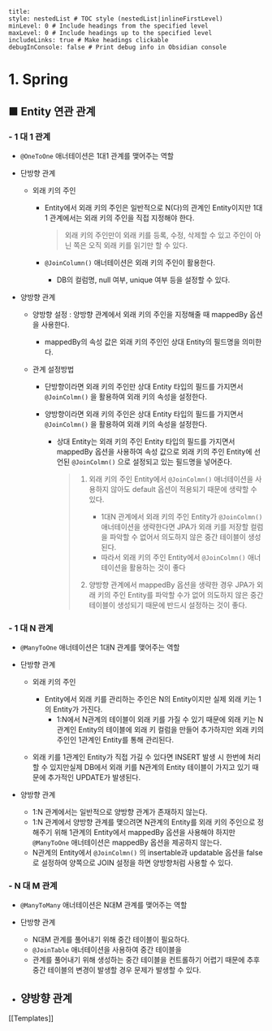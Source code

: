 ```table-of-contents
title: 
style: nestedList # TOC style (nestedList|inlineFirstLevel)
minLevel: 0 # Include headings from the specified level
maxLevel: 0 # Include headings up to the specified level
includeLinks: true # Make headings clickable
debugInConsole: false # Print debug info in Obsidian console
```

# 1. Spring
## ■ Entity 연관 관계
### - 1 대 1 관계
- `@OneToOne` 애너테이션은 1대1 관계를 맺어주는 역할
  
- 단방향 관계
	- 외래 키의 주인
		- Entity에서 외래 키의 주인은 일반적으로 N(다)의 관계인 Entity이지만 1대1 관계에서는 외래 키의 주인을 직접 지정해야 한다.
		  >외래 키의 주인만이 외래 키를 등록, 수정, 삭제할 수 있고 주인이 아닌 쪽은 오직 외래 키를 읽기만 할 수 있다.
		  
		- `@JoinColumn()` 애너테이션은 외래 키의 주인이 활용한다.
			- DB의 컬럼명, null 여부, unique 여부 등을 설정할 수 있다.
			  
- 양방향 관계
	- 양방향 설정 : 양방향 관계에서 외래 키의 주인을 지정해줄 때 mappedBy 옵션을 사용한다.
		- mappedBy의 속성 값은 외래 키의 주인인 상대 Entity의 필드명을 의미한다.
		  
	- 관계 설정방법
		- 단방향이라면 외래 키의 주인만 상대 Entity 타입의 필드를 가지면서 `@JoinColmn()` 을 활용하여 외래 키의 속성을 설정한다.
		  
		- 양방향이라면 외래 키의 주인은 상대 Entity 타입의 필드를 가지면서 `@JoinColmn()` 을
		  활용하여 외래 키의 속성을 설정한다.
			- 상대 Entity는 외래 키의 주인 Entity 타입의 필드를 가지면서 mappedBy 옵션을 사용하여 속성 값으로 외래 키의 주인 Entity에 선언된 `@JoinColmn()` 으로 설정되고 있는 필드명을 넣어준다.
			  > 1. 외래 키의 주인 Entity에서 `@JoinColmn()` 애너테이션을 사용하지 않아도 default 옵션이 적용되기 때문에 생략할 수 있다. 
			  >    - 1대N 관계에서 외래 키의 주인 Entity가 `@JoinColmn()` 애너테이션을 생략한다면 JPA가 외래 키를 저장할 컬럼을 파악할 수 없어서 의도하지 않은 중간 테이블이 생성된다.
			  >    - 따라서 외래 키의 주인 Entity에서 `@JoinColmn()` 애너테이션을 활용하는 것이 좋다
			  >      
			  > 2. 양방향 관계에서 mappedBy 옵션을 생략한 경우 JPA가 외래 키의 주인 Entity를 파악할 수가 없어 의도하지 않은 중간 테이블이 생성되기 때문에 반드시 설정하는 것이 좋다.

### - 1 대 N 관계
- `@ManyToOne` 애너테이션은 1대N 관계를 맺어주는 역할

- 단방향 관계
	- 외래 키의 주인
		- Entity에서 외래 키를 관리하는 주인은 N의 Entity이지만 실제 외래 키는 1의 Entity가 가진다.
			- 1:N에서 N관계의 테이블이 외래 키를 가질 수 있기 때문에 외래 키는 N관계인 Entity의 테이블에 외래 키 컬럼을 만들어 추가하지만 외래 키의 주인인 1관계인 Entity를 통해 관리된다.
			  
	- 외래 키를 1관계인 Entity가 직접 가길 수 있다면 INSERT 발생 시 한번에 처리할 수 있지만실제 DB에서 외래 키를 N관계의 Entity 테이블이 가지고 있기 때문에 추가적인 UPDATE가 발생된다.
	  
- 양방향 관계
	- 1:N 관계에서는 일반적으로 양방향 관계가 존재하지 않는다.
	- 1:N 관계에서  양방향 관계를 맺으려면 N관계의 Entity를 외래 키의 주인으로 정해주기 위해 1관계의 Entity에서 mappedBy 옵션을 사용해야 하지만 `@ManyToOne` 애너테이션은 mappedBy 옵션을 제공하지 않는다.
	- N관계의 Entity에서 `@JoinColmn()` 의 insertable과 updatable 옵션을 false로 설정하여 양쪽으로 JOIN 설정을 하면 양방향처럼 사용할 수 있다.

### - N 대 M 관계
- `@ManyToMany` 애너테이션은 N대M 관계를 맺어주는 역할

- 단방향 관계
	- N대M 관계를 풀어내기 위해 중간 테이블이 필요하다.
	- `@JoinTable` 애너테이션을 사용하여 중간 테이블을
	- 관계를 풀어내기 위해 생성하는 중간 테이블을 컨트롤하기 어렵기 때문에 추후 중간 테이블의 변경이 발생할 경우 문제가 발생할 수 있다.
	  
- 양방향 관계
	- 




[[Templates]]
